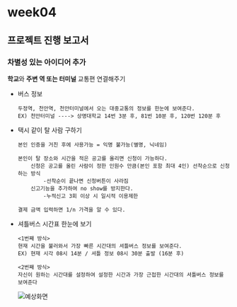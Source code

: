 # week04

## 프로젝트 진행 보고서

### 차별성 있는 아이디어 추가

  **학교**와 **주변 역 또는 터미널** 교통편 연결해주기
  - 버스 정보
        
        두정역, 천안역, 천안터미널에서 오는 대중교통의 정보를 한눈에 보여준다.
        EX) 천안터미널 ----> 상명대학교 14번 3분 후, 81번 10분 후, 120번 120분 후
        
  - 택시 같이 탈 사람 구하기

        본인 인증을 거친 후에 사용가능 = 익명 불가능(별명, 닉네임)
        
        본인이 탈 장소와 시간을 적은 공고를 올리면 신청이 가능하다. 
            신청은 공고를 올린 사람이 정한 인원수 만큼(본인 포함 최대 4인) 선착순으로 신청하는 방식
                -선착순이 끝나면 신청버튼이 사라짐
            신고기능을 추가하여 no show를 방지한다. 
                -누적신고 3회 이상 시 일시적 이용제한 
                
        결제 금액 입력하면 1/n 가격을 알 수 있다.
        
        
        
  - 셔틀버스 시간표 한눈에 보기 

        <1번째 방식>
        현재 시간을 불러와서 가장 빠른 시간대의 셔틀버스 정보를 보여준다.
        EX) 현재 시각 08시 14분 / 셔틀 정보 08시 30분 출발 (16분 후)
        
        <2번째 방식>
        자신이 원하는 시간대를 설정하여 설정한 시간과 가장 근접한 시간대의 셔틀버스 정보를 보여준다
        
        
      ![예상화면](https://user-images.githubusercontent.com/80022793/112727163-680b3a80-8f64-11eb-9d69-70b4779e5867.png)

        
  
         
        
